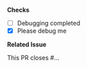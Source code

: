 **Checks**

- [ ] Debugging completed
- [x] Please debug me

**Related Issue**

This PR closes #...
